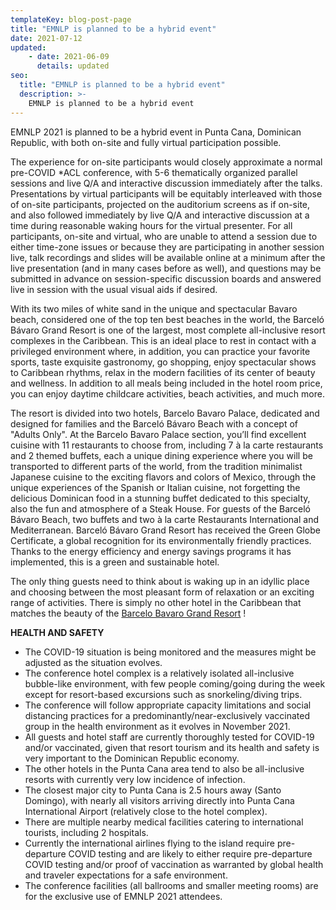 ```yaml
---
templateKey: blog-post-page
title: "EMNLP is planned to be a hybrid event"
date: 2021-07-12
updated: 
    - date: 2021-06-09
      details: updated
seo:
  title: "EMNLP is planned to be a hybrid event"
  description: >- 
    EMNLP is planned to be a hybrid event
---
```


EMNLP 2021 is planned to be a hybrid event in Punta Cana, Dominican Republic, with both on-site and fully virtual participation possible.

The experience for on-site participants would closely approximate a normal pre-COVID *ACL conference, with 5-6 thematically organized parallel sessions and live Q/A and interactive discussion immediately after the talks. Presentations by virtual participants will be equitably interleaved with those of on-site participants, projected on the auditorium screens as if on-site, and also followed immediately by live Q/A and interactive discussion at a time during reasonable waking hours for the virtual presenter.  For all participants, on-site and virtual, who are unable to attend a session due to either time-zone issues or because they are participating in another session live, talk recordings and slides will be available online at a minimum after the live presentation (and in many cases before as well), and questions may be submitted in advance on session-specific discussion boards and answered live in session with the usual visual aids if desired.

With its two miles of white sand in the unique and spectacular Bavaro beach, considered one of the top ten best beaches in the world, the Barceló Bávaro Grand Resort is one of the largest, most complete all-inclusive resort complexes in the Caribbean. This is an ideal place to rest in contact with a privileged environment where, in addition, you can practice your favorite sports, taste exquisite gastronomy, go shopping, enjoy spectacular shows to Caribbean rhythms, relax in the modern facilities of its center of beauty and wellness. In addition to all meals being included in the hotel room price, you can enjoy daytime childcare activities, beach activities, and much more. 

The resort is divided into two hotels, Barcelo Bavaro Palace, dedicated and designed for families and the Barceló Bávaro Beach with a concept of "Adults Only". At the Barcelo Bavaro Palace section, you’ll find excellent cuisine with 11 restaurants to choose from, including 7 à la carte restaurants and 2 themed buffets, each a unique dining experience where you will be transported to different parts of the world, from the tradition minimalist Japanese cuisine to the exciting flavors and colors of Mexico, through the unique experiences of the Spanish or Italian cuisine, not forgetting the delicious Dominican food in a stunning buffet dedicated to this specialty, also the fun and atmosphere of a Steak House. For guests of the Barceló Bávaro Beach, two buffets and two à la carte Restaurants International and Mediterranean. Barceló Bávaro Grand Resort has received the Green Globe Certificate, a global recognition for its environmentally friendly practices. Thanks to the energy efficiency and energy savings programs it has implemented, this is a green and sustainable hotel.

The only thing guests need to think about is waking up in an idyllic place and choosing between the most pleasant form of relaxation or an exciting range of activities. There is simply no other hotel in the Caribbean that matches the beauty of the [Barcelo Bavaro Grand Resort](https://www.dropbox.com/s/u90akx4tx36l93i/Video%20Bavaro%20Complex.mov?dl=0) !

**HEALTH AND SAFETY**
* The COVID-19 situation is being monitored and the measures might be adjusted as the situation evolves.
* The conference hotel complex is a relatively isolated all-inclusive bubble-like environment, with few people coming/going during the week except for resort-based excursions such as snorkeling/diving trips.
* The conference will follow appropriate capacity limitations and social distancing practices for a predominantly/near-exclusively vaccinated group in the health environment as it evolves in November 2021.
* All guests and hotel staff are currently thoroughly tested for COVID-19 and/or vaccinated, given that resort tourism and its health and safety is very important to the Dominican Republic economy.
* The other hotels in the Punta Cana area tend to also be all-inclusive resorts with currently very low incidence of infection.
* The closest major city to Punta Cana is 2.5 hours away (Santo Domingo), with nearly all visitors arriving directly into Punta Cana International Airport (relatively close to the hotel complex).
* There are multiple nearby medical facilities catering to international tourists, including 2 hospitals.
* Currently the international airlines flying to the island require pre-departure COVID testing and are likely to either require pre-departure COVID testing and/or proof of vaccination as warranted by global health and traveler expectations for a safe environment.
* The conference facilities (all ballrooms and smaller meeting rooms) are for the exclusive use of EMNLP 2021 attendees.

